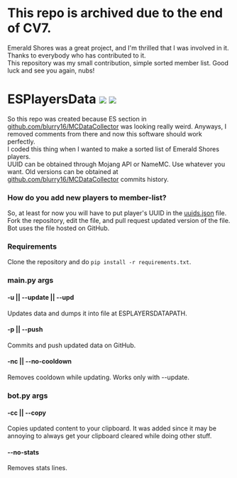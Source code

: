 # This repo is archived due to the end of CV7.
Emerald Shores was a great project, and I'm thrilled that I was involved in it. 
Thanks to everybody who has contributed to it.  
This repository was my small contribution, simple sorted member list. Good luck and see you again, nubs!

# ESPlayersData ![](https://img.shields.io/github/last-commit/blurry16/ESPlayersData?path=data%2Fuuids.json&label=new%20player%20to%20ES) ![](https://img.shields.io/github/last-commit/blurry16/ESPlayersData?path=data%2Fes_players_data.json&label=last%20commit%20to%20es_players_data.json)

So this repo was created because ES section
in [github.com/blurry16/MCDataCollector](https://github.com/blurry16/MCDataCollector) was looking really weird. Anyways,
I
removed comments from there and now this software should work perfectly.  
I coded this thing when I wanted to make a sorted list of Emerald Shores players.  
UUID can be obtained through Mojang API or NameMC. Use whatever you want.
Old versions can be obtained at [github.com/blurry16/MCDataCollector](https://github.com/blurry16/MCDataCollector)
commits history.

### How do you add new players to member-list?

So, at least for now you will have to put player's UUID in
the [uuids.json](https://github.com/blurry16/ESPlayersData/blob/main/data/uuids.json) file.  
Fork the repository, edit the file, and pull request updated version of the file.  
Bot uses the file hosted on GitHub.

### Requirements

Clone the repository and do `pip install -r requirements.txt`.

### main.py args

#### -u || --update || --upd

Updates data and dumps it into file at ESPLAYERSDATAPATH.

#### -p || --push

Commits and push updated data on GitHub.

#### -nc || --no-cooldown

Removes cooldown while updating. Works only with --update.

### bot.py args

#### -cc || --copy

Copies updated content to your clipboard.
It was added since it may be annoying to always get your clipboard cleared while doing other stuff.

#### --no-stats

Removes stats lines.